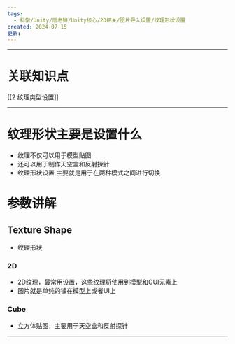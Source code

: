 ```yaml
---
tags:
  - 科学/Unity/唐老狮/Unity核心/2D相关/图片导入设置/纹理形状设置
created: 2024-07-15
更新:
---
```


---
# 关联知识点

[[2 纹理类型设置]]

---

# 纹理形状主要是设置什么

- 纹理不仅可以用于模型贴图
- 还可以用于制作天空盒和反射探针
- 纹理形状设置 主要就是用于在两种模式之间进行切换
# 参数讲解
## Texture Shape

- 纹理形状
### 2D

- 2D纹理，最常用设置，这些纹理将使用到模型和GUI元素上
- 图片就是单纯的铺在模型上或者UI上
### Cube

- 立方体贴图，主要用于天空盒和反射探针

---
